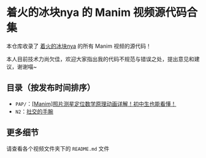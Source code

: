 # 着火的冰块nya 的 Manim 视频源代码合集

本仓库收录了 [着火的冰块nya](https://space.bilibili.com/551409211) 的所有 Manim 视频的源代码！

本人目前技术力尚欠佳，欢迎大家指出我的代码不规范与错误之处，提出意见和建议，谢谢喵~

## 目录（按发布时间排序）

- `PAP/`：[[Manim]照片测星定位数学原理动画详解！初中生也能看懂！](https://www.bilibili.com/video/BV1WhPyeNEYP)
- `N2`：[社交的手腕](https://www.bilibili.com/video/BV1GgAmepEi9)

## 更多细节

请查看各个视频文件夹下的 `README.md` 文件
